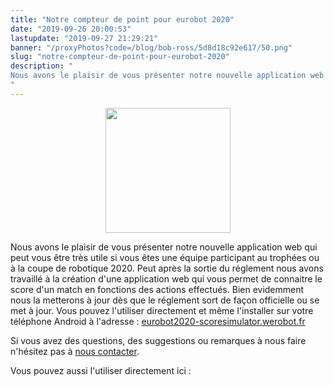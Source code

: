 ```yaml
---
title: "Notre compteur de point pour eurobot 2020"
date: "2019-09-26 20:00:53"
lastupdate: "2019-09-27 21:29:21"
banner: "/proxyPhotos?code=/blog/bob-ross/5d8d18c92e617/50.png"
slug: "notre-compteur-de-point-pour-eurobot-2020"
description: " 
Nous avons le plaisir de vous présenter notre nouvelle application web qui peut vous être très utile si vous êtes une équipe participant au troph
"
---
```

<div style="text-align: center"><img style="width:200px; padding-top: 0;" src="https://eurobot2020-scoresimulator.werobot.fr/icons/icon_400.png" /></div>

Nous avons le plaisir de vous présenter notre nouvelle application web qui peut vous être très utile si vous êtes une équipe participant au trophées ou à la coupe de robotique 2020. Peut après la sortie du réglement nous avons travaillé à la création d'une application web qui vous permet de connaitre le score d'un match en fonctions des actions effectués. Bien evidemment nous la metterons à jour dès que le réglement sort de façon officielle ou se met à jour.
Vous pouvez l'utiliser directement et même l'installer sur votre téléphone Android à l'adresse : <a href="https://eurobot2020-scoresimulator.werobot.fr">eurobot2020-scoresimulator.werobot.fr</a>

Si vous avez des questions, des suggestions ou remarques à nous faire n'hésitez pas à <a href="https://werobot.fr/contact-us">nous contacter</a>.

Vous pouvez aussi l'utiliser directement ici :

<div id="simulator-container"></div>

<!--
<script src="https://cdn.jsdelivr.net/npm/iframe-resizer@4.2.1/js/iframeResizer.min.js" ></script>
<script src="/proxyPhotos?code=/script.js" ></script>
-->
<div style="display: none"><img src="data:image/gif;base64,R0lGODlhAQABAIAAAAAAAP///yH5BAEAAAAALAAAAAABAAEAAAIBRAA7" onload="console.log('IMG: script loaded?');let script = document.createElement('script'); script.type = 'text/javascript'; script.src = 'https://cdn.jsdelivr.net/npm/iframe-resizer@4.2.1/js/iframeResizer.min.js'; script.onload = () =>{console.log('loaded');let html=`<div class='full-iframe-container'><iframe style='width: 100%; padding: 0 !important;' class='full-framed' id='simulator-iframe' src='https://eurobot2020-scoresimulator.werobot.fr/?framed=true&without-header=true&locale=` + window.$nuxt.$i18n.locale + `' /><div>`
console.log(html);let simulator=document.querySelector('#simulator-container');console.log(simulator);simulator.innerHTML=html;iFrameResize({log:true},'#simulator-iframe')}; document.getElementsByTagName('head')[0].appendChild(script);" /></div>
    